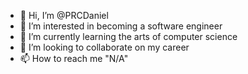 - 👋 Hi, I’m @PRCDaniel
- 👀 I’m interested in becoming a software engineer
- 🌱 I’m currently learning the arts of computer science
- 💞️ I’m looking to collaborate on my career
- 📫 How to reach me "N/A"

<!---
PRCDaniel/PRCDaniel is a ✨ special ✨ repository because its `README.md` (this file) appears on your GitHub profile.
You can click the Preview link to take a look at your changes.
--->
